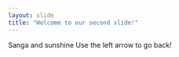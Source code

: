 ```yaml
---
layout: slide
title: "Welcome to our second slide!"
---
```

Sanga and sunshine
Use the left arrow to go back!
